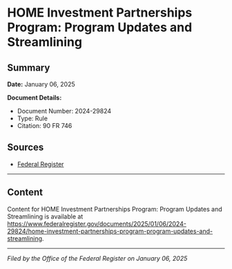 # HOME Investment Partnerships Program: Program Updates and Streamlining

## Summary

**Date:** January 06, 2025

**Document Details:**
- Document Number: 2024-29824
- Type: Rule
- Citation: 90 FR 746

## Sources
- [Federal Register](https://www.federalregister.gov/documents/2025/01/06/2024-29824/home-investment-partnerships-program-program-updates-and-streamlining)

---

## Content

Content for HOME Investment Partnerships Program: Program Updates and Streamlining is available at https://www.federalregister.gov/documents/2025/01/06/2024-29824/home-investment-partnerships-program-program-updates-and-streamlining.

---

*Filed by the Office of the Federal Register on January 06, 2025*
